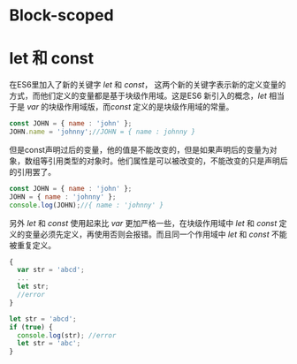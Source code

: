 # Block-scoped

# let 和 const
在ES6里加入了新的关键字 *let* 和 *const*， 这两个新的关键字表示新的定义变量的方式，而他们定义的变量都是基于块级作用域。这是ES6 新引入的概念，*let* 相当于是 *var* 的块级作用域版，而*const* 定义的是块级作用域的常量。

```javascript
const JOHN = { name : 'john' };
JOHN.name = 'johnny';//JOHN = { name : johnny }
```

但是const声明过后的变量，他的值是不能改变的，但是如果声明后的变量为对象，数组等引用类型的对象时。他们属性是可以被改变的，不能改变的只是声明后的引用罢了。

```javascript
const JOHN = { name : 'john' };
JOHN = { name : 'johnny' };
console.log(JOHN);//{ name : 'johnny' }
```

另外 *let* 和 *const* 使用起来比 *var* 更加严格一些，在块级作用域中 *let* 和 *const* 定义的变量必须先定义，再使用否则会报错。而且同一个作用域中 *let* 和 *const* 不能被重复定义。

```javascript
{
  var str = 'abcd';
  ...
  let str;
  //error
}

let str = 'abcd';
if (true) {
  console.log(str); //error
  let str = 'abc';
}
```
